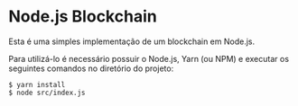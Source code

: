 # Node.js Blockchain

Esta é uma simples implementação de um blockchain em Node.js.

Para utilizá-lo é necessário possuir o Node.js, Yarn (ou NPM) e executar os seguintes comandos no diretório do projeto:

````
$ yarn install
$ node src/index.js
````
